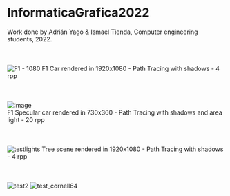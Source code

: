 # InformaticaGrafica2022
Work done by Adrián Yago & Ismael Tienda, Computer engineering students, 2022.
<br/><br/>
<br/><br/>
![F1 - 1080](https://user-images.githubusercontent.com/79214939/200829130-51c69c14-5fde-4d6b-a6d0-2de2d84e51dc.png)
F1 Car rendered in 1920x1080 - Path Tracing with shadows - 4 rpp
<br/><br/>
<br/><br/>
![image](https://user-images.githubusercontent.com/79214939/207553793-68839e00-00f3-49d4-8764-2e8abdcb61ab.png)
<br/>
F1 Specular car rendered in 730x360 - Path Tracing with shadows and area light - 20 rpp
<br/><br/>
<br/><br/>
![testlights](https://user-images.githubusercontent.com/79214939/200829176-43d21460-013d-41bf-915e-9984a9f7f082.png)
Tree scene rendered in 1920x1080 - Path Tracing with shadows - 4 rpp
 <br/><br/>
 <br/><br/>
![test2](https://user-images.githubusercontent.com/79214939/200829479-5eaf04a1-bc7f-4feb-91df-b1026f282ed6.png) ![test_cornell64](https://user-images.githubusercontent.com/79214939/200829093-c0141aa4-d9a6-42b8-8ac9-de902754424b.png)

